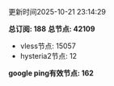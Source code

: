 更新时间2025-10-21 23:14:29

**总订阅: 188**
**总节点: 42109**
- vless节点: 15057
- hysteria2节点: 12

**google ping有效节点: 162**
